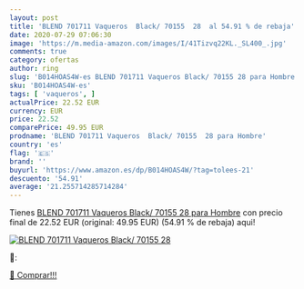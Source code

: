 ```yaml
---
layout: post
title: 'BLEND 701711 Vaqueros  Black/ 70155  28  al 54.91 % de rebaja'
date: 2020-07-29 07:06:30
image: 'https://m.media-amazon.com/images/I/41Tizvq22KL._SL400_.jpg'
comments: true
category: ofertas
author: ring
slug: 'B014HOAS4W-es BLEND 701711 Vaqueros Black/ 70155 28 para Hombre'
sku: 'B014HOAS4W-es'
tags: [ 'vaqueros', ]
actualPrice: 22.52 EUR
currency: EUR
price: 22.52
comparePrice: 49.95 EUR
prodname: 'BLEND 701711 Vaqueros  Black/ 70155  28 para Hombre'
country: 'es'
flag: '🇪🇸'
brand: ''
buyurl: 'https://www.amazon.es/dp/B014HOAS4W/?tag=tolees-21'
descuento: '54.91'
average: '21.255714285714284'
---
```


Tienes [BLEND 701711 Vaqueros  Black/ 70155  28 para Hombre](https://www.amazon.es/dp/B014HOAS4W/?tag=tolees-21) con precio final de  22.52 EUR (original: 49.95 EUR) (54.91 %  de rebaja) aqui!

[![BLEND 701711 Vaqueros  Black/ 70155  28 ](https://m.media-amazon.com/images/I/41Tizvq22KL._SL400_.jpg)](https://www.amazon.es/dp/B014HOAS4W/?tag=tolees-21)

🔎:


[🛒 Comprar!!!](https://www.amazon.es/dp/B014HOAS4W/?tag=tolees-21)
